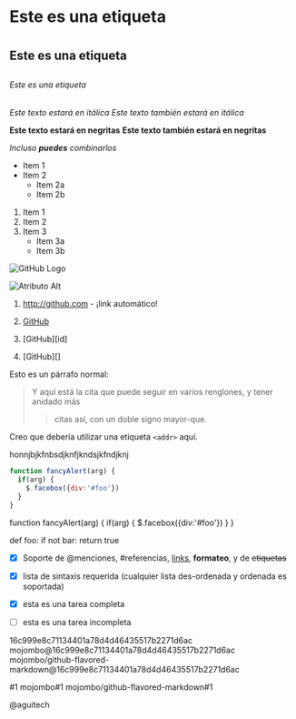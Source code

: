 # Este es una etiqueta <h1>
## Este es una etiqueta <h2>
###### Este es una etiqueta <h6>

*Este texto estará en itálica*
_Este texto también estará en itálica_

**Este texto estará en negritas**
__Este texto también estará en negritas__

*Incluso **puedes** combinarlos*


* Item 1
* Item 2
    * Item 2a
    * Item 2b
    
    
1. Item 1
2. Item 2
3. Item 3
    * Item 3a
    * Item 3b
    
    
![GitHub Logo](/images/logo.png)

![Atributo Alt](url "Atributo title Opcional")


1. http://github.com - ¡link automático!

2. [GitHub](http://github.com)

3. [GitHub][id]

4. [GitHub][]



Esto es un párrafo normal:

> Y aquí está la cita que puede
> seguir en varios renglones, y tener anidado más
> > citas así, con un doble signo mayor-que.



Creo que debería utilizar una etiqueta `<addr>` aquí.

<addr>honnjbjkfnbsdjknfjkndsjkfndjknj</addr>




```javascript
function fancyAlert(arg) {
  if(arg) {
    $.facebox({div:'#foo'})
  }
}
```


 function fancyAlert(arg) {
      if(arg) {
        $.facebox({div:'#foo'})
      }
    }


def foo:
  if not bar:
    return true



- [x] Soporte de @menciones, #referencias, [links](), **formateo**, y de <del>etiquetas</del>
- [x] lista de sintaxis requerida (cualquier lista des-ordenada y ordenada es soportada)
- [x] esta es una tarea completa
- [ ] esta es una tarea incompleta




16c999e8c71134401a78d4d46435517b2271d6ac
mojombo@16c999e8c71134401a78d4d46435517b2271d6ac
mojombo/github-flavored-markdown@16c999e8c71134401a78d4d46435517b2271d6ac



#1
mojombo#1
mojombo/github-flavored-markdown#1

@aguitech





